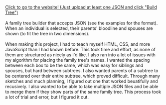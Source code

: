 [Click to go to the website! (Just upload at least one JSON and click "Build Tree")](https://elan.ronen.life/projects/familytree/familytree.html)
<br>
<br>
A family tree builder that accepts JSON (see the examples for the format).  When an individual is selected, their parents' bloodline and spouses are shown (to fit the tree in two dimensions).
<br>
<br>
When making this project, I had to teach myself HTML, CSS, and more JavaScript than I had known before.  This took time and effort, as none of them are structured as nicely as I'd like.  I also ran into a lot of issues with my algorithm for placing the family tree's names.  I wanted the spacing between each box to be the same, which was easy for siblings and spouses, but hard between subtrees.  I also wanted parents of a subtree to be centered over their entire subtree, which proved difficult.  Through many sketches and much planning, I figured out one that worked beuatifully and recusively.  I also wanted to be able to take multiple JSON files and be able to merge them if they show parts of the same family tree.  This process took a lot of trial and error, but I figured it out.
